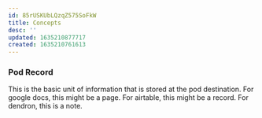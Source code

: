 ```yaml
---
id: 85rUSKUbLQzqZ575SoFkW
title: Concepts
desc: ''
updated: 1635210877717
created: 1635210761613
---
```



### Pod Record

This is the basic unit of information that is stored at the pod destination. For google docs, this might be a page. For airtable, this might be a record. For dendron, this is a note. 
